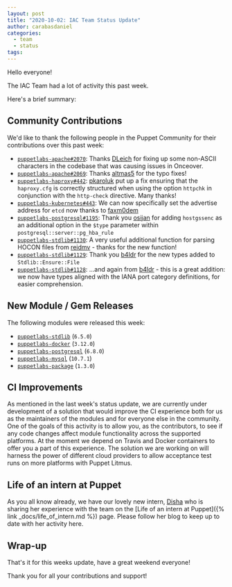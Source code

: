 ```yaml
---
layout: post
title: "2020-10-02: IAC Team Status Update"
author: carabasdaniel
categories:
  - team
  - status
tags:
---
```


Hello everyone!

The IAC Team had a lot of activity this past week. 

Here's a brief summary:

## Community Contributions

We'd like to thank the following people in the Puppet Community for their contributions over this past week:

- [`puppetlabs-apache#2070`][puppetlabs-apache-pr-2070]: Thanks [DLeich][DLeich] for fixing up some non-ASCII characters in the codebase that was causing issues in Onceover.
- [`puppetlabs-apache#2069`][puppetlabs-apache-pr-2069]: Thanks [altmas5][altmas5] for the typo fixes!
- [`puppetlabs-haproxy#442`][puppetlabs-haproxy-pr-442]: [pkaroluk][pkaroluk] put up a fix ensuring that the `haproxy.cfg` is correctly structured when using the option `httpchk` in conjunction with the `http-check` directive. Many thanks!
- [`puppetlabs-kubernetes#443`][puppetlabs-kubernetes-pr-443]: We can now specifically set the advertise address for `etcd` now thanks to [faxm0dem][faxm0dem] 
- [`puppetlabs-postgresql#1195`][puppetlabs-postgresql-pr-1195]: Thank you [osijan][osijan] for adding `hostgssenc` as an additional option in the `$type` parameter within `postgresql::server::pg_hba_rule`
- [`puppetlabs-stdlib#1130`][puppetlabs-stdlib-pr-1130]: A very useful additional function for parsing HOCON files from [reidmv][reidmv] - thanks for the new function!
- [`puppetlabs-stdlib#1129`][puppetlabs-stdlib-pr-1129]: Thank you [b4ldr][b4ldr] for the new types added to `Stdlib::Ensure::File`
- [`puppetlabs-stdlib#1128`][puppetlabs-stdlib-pr-1128]: ...and again from [b4ldr][b4ldr] - this is a great addition: we now have types aligned with the IANA port category definitions, for easier comprehension.

## New Module / Gem Releases

The following modules were released this week:

- [`puppetlabs-stdlib`][puppetlabs-stdlib] (`6.5.0`)
- [`puppetlabs-docker`][puppetlabs-docker] (`3.12.0`)
- [`puppetlabs-postgresql`][puppetlabs-postgresql] (`6.8.0`)
- [`puppetlabs-mysql`][puppetlabs-mysql] (`10.7.1`)
- [`puppetlabs-package`][puppetlabs-package] (`1.3.0`)

## CI Improvements

As mentioned in the last week's status update, we are currently under development of a solution that would improve the CI experience both for us as the maintainers of the modules and for everyone else in the community. One of the goals of this activity is to allow you, as the contributors, to see if any code changes affect module functionality across the supported platforms.
At the moment we depend on Travis and Docker containers to offer you a part of this experience. The solution we are working on will harness the power of different cloud providers to allow acceptance test runs on more platforms with Puppet Litmus.

## Life of an intern at Puppet

As you all know already, we have our lovely new intern, [Disha][disha-maker] who is sharing her experience with the team on the [Life of an intern at Puppet]({% link _docs/life_of_intern.md %}) page. Please follow her blog to keep up to date with her activity here.

## Wrap-up

That's it for this weeks update, have a great weekend everyone! 

Thank you for all your contributions and support!

  [disha-maker]: https://github.com/disha-maker
  [puppetlabs-stdlib]: https://github.com/puppetlabs/puppetlabs-stdlib
  [puppetlabs-docker]: https://github.com/puppetlabs/puppetlabs-docker
  [puppetlabs-postgresql]: https://github.com/puppetlabs/puppetlabs-postgresql
  [puppetlabs-mysql]: http://github.com/puppetlabs/puppetlabs-mysql
  [puppetlabs-package]: http://github.com/puppetlabs/puppetlabs-package
  [puppetlabs-apache-pr-2070]: https://github.com/puppetlabs/puppetlabs-apache/pull/2070
  [DLeich]: https://github.com/DLeich
  [puppetlabs-apache-pr-2069]: https://github.com/puppetlabs/puppetlabs-apache/pull/2069
  [altmas5]: https://github.com/altmas5
  [puppetlabs-haproxy-pr-442]: https://github.com/puppetlabs/puppetlabs-haproxy/pull/442
  [pkaroluk]: https://github.com/pkaroluk
  [puppetlabs-kubernetes-pr-443]: https://github.com/puppetlabs/puppetlabs-kubernetes/pull/443
  [faxm0dem]: https://github.com/faxm0dem
  [puppetlabs-postgresql-pr-1195]: https://github.com/puppetlabs/puppetlabs-postgresql/pull/1195
  [osijan]: https://github.com/osijan
  [puppetlabs-stdlib-pr-1130]: https://github.com/puppetlabs/puppetlabs-stdlib/pull/1130
  [reidmv]: https://github.com/reidmv
  [puppetlabs-stdlib-pr-1129]: https://github.com/puppetlabs/puppetlabs-stdlib/pull/1129
  [b4ldr]: https://github.com/b4ldr
  [puppetlabs-stdlib-pr-1128]: https://github.com/puppetlabs/puppetlabs-stdlib/pull/1128
